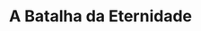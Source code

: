 ---
Numero: 229
title: A Batalha da Eternidade
Autor: A E Van Vogt
Co-autor: 
Ano-de-Publicacao: 1976
Titulo-original: The Battle of Forever
Tradutor: Eurico da Fonseca
Co-tradutor: 
Ano-de-edicao: 1971
alias: A-E-Van-Vogt
Autor2-alias: 
Tradutor1-alias: Eurico-da-Fonseca
Tradutor2-alias: 
Titulo-link: 229-A-Batalha-da-Eternidade
Capa: Manuel Dias
pags: 194
Capa-link: Manuel-Dias
---